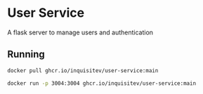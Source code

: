 # User Service

A flask server to manage users and authentication


## Running
``` bash
docker pull ghcr.io/inquisitev/user-service:main
```
``` bash
docker run -p 3004:3004 ghcr.io/inquisitev/user-service:main
```
